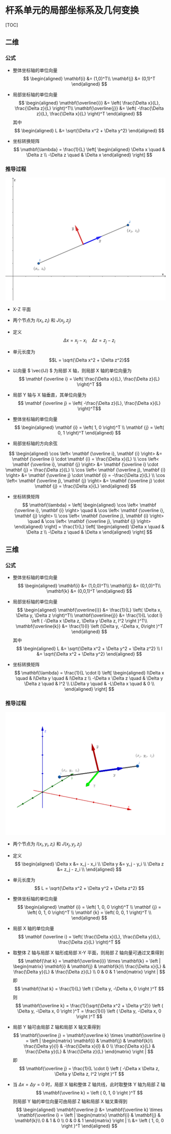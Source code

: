 # 杆系单元的局部坐标系及几何变换

[TOC]

## 二维

### 公式

* 整体坐标轴的单位向量
$$
\begin{aligned}
    \mathbf{i} &= (1,0)^T\\
    \mathbf{j} &= (0,1)^T
\end{aligned}
$$

* 局部坐标轴的单位向量
$$
\begin{aligned}
    \mathbf{\overline{i}} &= \left( \frac{\Delta x}{L}, \frac{\Delta z}{L} \right)^T\\
    \mathbf{\overline{j}} &= \left( -\frac{\Delta z}{L}, \frac{\Delta x}{L} \right)^T
\end{aligned}
$$
其中
$$
\begin{aligned}
L &= \sqrt{\Delta x^2 + \Delta y^2} 
\end{aligned}
$$

* 坐标转换矩阵
$$ \mathbf{\lambda} = \frac{1}{L} \left[ \begin{aligned}
\Delta x \quad & \Delta z \\
-\Delta z \quad & \Delta x
\end{aligned} \right]
$$

### 推导过程

![](2D_Local_Coord.png)

* X-Z 平面
* 两个节点为 $I(x_i, z_i)$ 和 $J(x_j, z_j)$
* 定义
$$ \Delta x = x_j - x_i \quad \Delta z = z_j - z_i $$
* 单元长度为\
$$L = \sqrt{\Delta x^2 + \Delta z^2}$$
* 以向量 $ \vec{IJ} $ 为局部 X 轴，则局部 X 轴的单位向量为
$$ \mathbf {\overline i} = \left( \frac{\Delta x}{L}, \frac{\Delta z}{L} \right)^T $$
* 局部 Y 轴与 X 轴垂直，其单位向量为
$$ \mathbf {\overline j} = \left( -\frac{\Delta z}{L}, \frac{\Delta x}{L} \right)^T$$

* 整体坐标轴的单位向量
$$ 
\begin{aligned}
\mathbf {i} = \left( 1, 0 \right)^T \\
\mathbf {j} = \left( 0, 1 \right)^T 
\end{aligned}
$$

* 局部坐标轴的方向余弦

$$ 
\begin{aligned}
\cos \left< \mathbf {\overline i}, \mathbf {i} \right> &= \mathbf {\overline i} \cdot \mathbf {i} = \frac{\Delta x}{L} \\
\cos \left< \mathbf {\overline i}, \mathbf {j} \right> &= \mathbf {\overline i} \cdot \mathbf {j} = \frac{\Delta z}{L} \\
\cos \left< \mathbf {\overline j}, \mathbf {i} \right> &= \mathbf {\overline j} \cdot \mathbf {i} = -\frac{\Delta z}{L} \\
\cos \left< \mathbf {\overline j}, \mathbf {j} \right> &= \mathbf {\overline j} \cdot \mathbf {j} = \frac{\Delta x}{L}
\end{aligned}
$$

* 坐标转换矩阵
$$ \mathbf{\lambda} = \left[ \begin{aligned}
\cos \left< \mathbf {\overline i}, \mathbf {i} \right> \quad & \cos \left< \mathbf {\overline i}, \mathbf {j} \right> \\
\cos \left< \mathbf {\overline j}, \mathbf {i} \right> \quad & \cos \left< \mathbf {\overline j}, \mathbf {j} \right>
\end{aligned} \right]
= \frac{1}{L} \left[ \begin{aligned}
\Delta x \quad & \Delta z \\
-\Delta z \quad & \Delta x
\end{aligned} \right]
$$

## 三维

### 公式

* 整体坐标轴的单位向量
$$
\begin{aligned}
    \mathbf{i} &= (1,0,0)^T\\
    \mathbf{j} &= (0,1,0)^T\\
    \mathbf{k} &= (0,0,1)^T
\end{aligned}
$$

* 局部坐标轴的单位向量
$$
\begin{aligned}
    \mathbf{\overline{i}} &= \frac{1}{L} \left( \Delta x, \Delta y, \Delta z \right)^T\\
    \mathbf{\overline{j}} &= \frac{1}{L \cdot l}
    \left (
    -\Delta x \Delta z, \Delta y \Delta z, l^2
    \right )^T\\
    \mathbf{\overline{k}} &= \frac{1}{l}
    \left (\Delta y, -\Delta x, 0\right )^T
\end{aligned}
$$
其中
$$
\begin{aligned}
L &= \sqrt{\Delta x^2 + \Delta y^2 + \Delta z^2} \\
l &= \sqrt{\Delta x^2 + \Delta y^2} 
\end{aligned}
$$

* 坐标转换矩阵
$$ \mathbf{\lambda} = \frac{1}{L \cdot l} \left[ \begin{aligned}
 l\Delta x \quad & l\Delta y \quad & l\Delta z \\
-\Delta x \Delta z \quad & \Delta y \Delta z \quad & l^2 \\
L\Delta y \quad & -L\Delta x \quad & 0 \\
\end{aligned} \right]
$$

### 推导过程

![](3D_Local_Coord.png)

* 两个节点为 $I(x_i, y_i, z_i)$ 和 $J(x_j, y_j, z_j)$
* 定义
$$ \begin{aligned}
\Delta x &= x_j - x_i \\
\Delta y &= y_j - y_i \\
\Delta z &= z_j - z_i \\
\end{aligned} 
 $$
* 单元长度为\
$$ L = \sqrt{\Delta x^2 + \Delta y^2 + \Delta z^2} $$

* 整体坐标轴的单位向量
$$ 
\begin{aligned}
\mathbf {i} = \left( 1, 0, 0 \right)^T \\
\mathbf {j} = \left( 0, 1, 0 \right)^T \\
\mathbf {k} = \left( 0, 0, 1 \right)^T \\
\end{aligned}
$$

* 局部 X 轴的单位向量
$$ \mathbf {\overline i} = 
\left( 
    \frac{\Delta x}{L},
    \frac{\Delta y}{L},
    \frac{\Delta z}{L}
\right)^T $$
* 取整体 Z 轴与局部 X 轴形成局部 X-Y 平面，则局部 Z 轴向量可通过叉乘得到
$$
\mathbf{\hat k} = \mathbf{\overline{i}} \times \mathbf{k} = 
\left |
\begin{matrix}
\mathbf{i} & \mathbf{j} & \mathbf{k}\\
\frac{\Delta x}{L} & \frac{\Delta y}{L} & \frac{\Delta z}{L} \\
0 & 0 & 1
\end{matrix}
\right |
$$
    即
$$
\mathbf{\hat k} = \frac{1}{L}
\left (
\Delta y, -\Delta x, 0
\right )^T
$$
    则
$$
\mathbf{\overline k} = 
\frac{1}{\sqrt{\Delta x^2 + \Delta y^2}}
\left (
\Delta y, -\Delta x, 0
\right )^T
 = \frac{1}{l}
\left (
\Delta y, -\Delta x, 0
\right )^T
$$

* 局部 Y 轴可由局部 Z 轴和局部 X 轴叉乘得到
$$
\mathbf{\overline j} = \mathbf{\overline k} \times \mathbf{\overline i} = 
\left |
\begin{matrix}
\mathbf{i} & \mathbf{j} & \mathbf{k}\\
\frac{\Delta y}{l} & -\frac{\Delta x}{l} & 0 \\
\frac{\Delta x}{L} & \frac{\Delta y}{L} & \frac{\Delta z}{L}
\end{matrix}
\right |
$$
    即
$$
\mathbf{\overline j} = \frac{1}{L \cdot l}
\left (
-\Delta x \Delta z, \Delta y \Delta z, l^2
\right )^T
$$

* 当 $\Delta x = \Delta y = 0$ 时，局部 X 轴和整体 Z 轴共线，此时取整体 Y 轴为局部 Z 轴
$$
\mathbf{\overline k} = 
\left (
0, 1, 0
\right )^T
$$
    则局部 Y 轴的单位向量可由局部 Z 轴和局部 X 轴叉乘得到
$$
\begin{aligned}
\mathbf{\overline j} &= \mathbf{\overline k} \times \mathbf{\overline i} = 
\left |
\begin{matrix}
\mathbf{i} & \mathbf{j} & \mathbf{k}\\
0 & 1 & 0 \\
0 & 0 & 1
\end{matrix}
\right |  \\
 &= \left (
1, 0, 0
\right )^T
\end{aligned}
$$